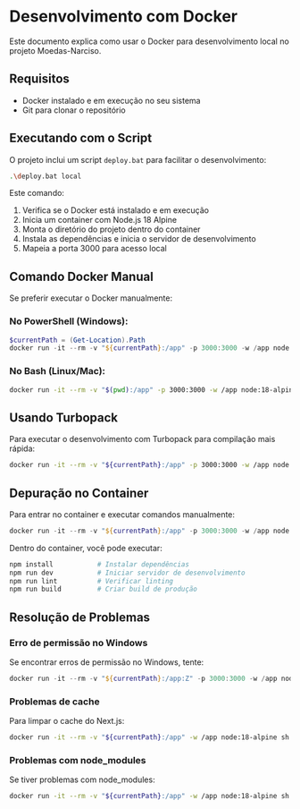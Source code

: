 # Desenvolvimento com Docker

Este documento explica como usar o Docker para desenvolvimento local no projeto Moedas-Narciso.

## Requisitos

- Docker instalado e em execução no seu sistema
- Git para clonar o repositório

## Executando com o Script

O projeto inclui um script `deploy.bat` para facilitar o desenvolvimento:

```bash
.\deploy.bat local
```

Este comando:
1. Verifica se o Docker está instalado e em execução
2. Inicia um container com Node.js 18 Alpine
3. Monta o diretório do projeto dentro do container
4. Instala as dependências e inicia o servidor de desenvolvimento
5. Mapeia a porta 3000 para acesso local

## Comando Docker Manual

Se preferir executar o Docker manualmente:

### No PowerShell (Windows):

```powershell
$currentPath = (Get-Location).Path
docker run -it --rm -v "${currentPath}:/app" -p 3000:3000 -w /app node:18-alpine sh -c "npm install && npm run dev -- -p 3000"
```

### No Bash (Linux/Mac):

```bash
docker run -it --rm -v "$(pwd):/app" -p 3000:3000 -w /app node:18-alpine sh -c "npm install && npm run dev -- -p 3000"
```

## Usando Turbopack

Para executar o desenvolvimento com Turbopack para compilação mais rápida:

```bash
docker run -it --rm -v "${currentPath}:/app" -p 3000:3000 -w /app node:18-alpine sh -c "npm install && npm run dev -- --turbo -p 3000"
```

## Depuração no Container

Para entrar no container e executar comandos manualmente:

```powershell
docker run -it --rm -v "${currentPath}:/app" -p 3000:3000 -w /app node:18-alpine sh
```

Dentro do container, você pode executar:
```bash
npm install           # Instalar dependências
npm run dev           # Iniciar servidor de desenvolvimento
npm run lint          # Verificar linting
npm run build         # Criar build de produção
```

## Resolução de Problemas

### Erro de permissão no Windows
Se encontrar erros de permissão no Windows, tente:

```powershell
docker run -it --rm -v "${currentPath}:/app:Z" -p 3000:3000 -w /app node:18-alpine sh -c "npm install && npm run dev -- -p 3000"
```

### Problemas de cache
Para limpar o cache do Next.js:

```bash
docker run -it --rm -v "${currentPath}:/app" -w /app node:18-alpine sh -c "rm -rf .next && npm run dev -- -p 3000"
```

### Problemas com node_modules
Se tiver problemas com node_modules:

```bash
docker run -it --rm -v "${currentPath}:/app" -w /app node:18-alpine sh -c "rm -rf node_modules && npm install && npm run dev -- -p 3000"
```
